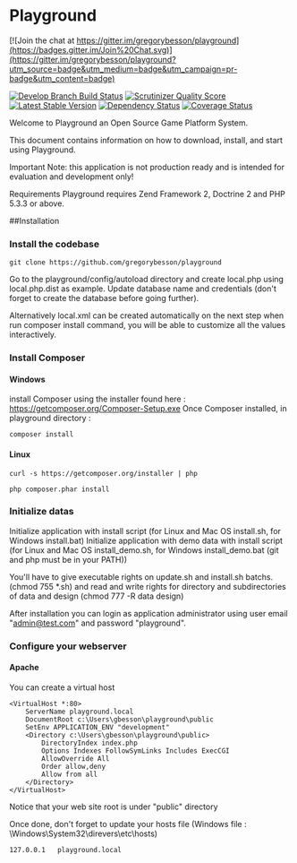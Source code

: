 Playground 
==========

[![Join the chat at https://gitter.im/gregorybesson/playground](https://badges.gitter.im/Join%20Chat.svg)](https://gitter.im/gregorybesson/playground?utm_source=badge&utm_medium=badge&utm_campaign=pr-badge&utm_content=badge)

[![Develop Branch Build Status](https://secure.travis-ci.org/gregorybesson/playground.png?branch=develop)](http://travis-ci.org/gregorybesson/playground)
[![Scrutinizer Quality Score](https://scrutinizer-ci.com/g/gregorybesson/playground/badges/quality-score.png?s=24a7dd37f55203ba1b7248714440d22c9c787bd5)](https://scrutinizer-ci.com/g/gregorybesson/playground/)
[![Latest Stable Version](https://poser.pugx.org/playground/playground/v/stable.png)](https://packagist.org/packages/playground/playground)
[![Dependency Status](https://www.versioneye.com/user/projects/528a9a8f632bac352d00013b/badge.png)](https://www.versioneye.com/user/projects/528a9a8f632bac352d00013b)
[![Coverage Status](https://coveralls.io/repos/gregorybesson/playground/badge.png)](https://coveralls.io/r/gregorybesson/playground)

Welcome to Playground an Open Source Game Platform System.

This document contains information on how to download, install, and start using Playground.

Important Note: this application is not production ready and is intended for evaluation and development only!

Requirements
Playground requires Zend Framework 2, Doctrine 2 and PHP 5.3.3 or above.

##Installation

### Install the codebase

    git clone https://github.com/gregorybesson/playground
 
Go to the playground/config/autoload directory and create local.php using local.php.dist as example. 
Update database name and credentials (don't forget to create the database before going further). 

Alternatively local.xml can be created automatically on the next step when run composer install command, you will be able to customize all the values interactively.

### Install Composer
#### Windows
 
install Composer using the installer found here : https://getcomposer.org/Composer-Setup.exe
Once Composer installed, in playground directory :

    composer install

#### Linux
    
    curl -s https://getcomposer.org/installer | php
 
    php composer.phar install
    
### Initialize datas
Initialize application with install script (for Linux and Mac OS install.sh, for Windows install.bat)
Initialize application with demo data with install script (for Linux and Mac OS install_demo.sh, for Windows install_demo.bat (git and php must be in your PATH))

You'll have to give executable rights on update.sh and install.sh batchs. (chmod 755 *.sh)
and read and write rights for directory and subdirectories of data and design (chmod 777 -R data design)

After installation you can login as application administrator using user email "admin@test.com" and password "playground".

### Configure your webserver
#### Apache

You can create a virtual host 

    <VirtualHost *:80>
        ServerName playground.local
        DocumentRoot c:\Users\gbesson\playground\public
        SetEnv APPLICATION_ENV "development"
        <Directory c:\Users\gbesson\playground\public>
            DirectoryIndex index.php
		    Options Indexes FollowSymLinks Includes ExecCGI
            AllowOverride All
            Order allow,deny
            Allow from all
        </Directory>
    </VirtualHost>
    
Notice that your web site root is under "public" directory

Once done, don't forget to update your hosts file (Windows file : \Windows\System32\direvers\etc\hosts)

    127.0.0.1	playground.local


